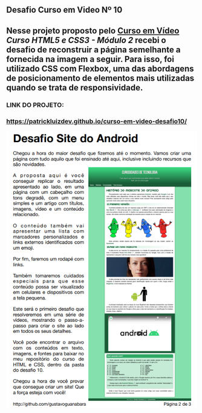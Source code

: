  ## Desafio Curso em Video Nº 10
 
 ## Nesse projeto proposto pelo [Curso em Vídeo](https://www.youtube.com/watch?v=vPNIAJ9B4hg&list=PLHz_AreHm4dlUpEXkY1AyVLQGcpSgVF8s) *Curso HTML5 e CSS3 - Módulo 2* recebi o desafio de reconstruir a página semelhante a fornecida na imagem a seguir. Para isso, foi utilizado CSS com Flexbox, uma das abordagens de posicionamento de elementos mais utilizadas quando se trata de responsividade.
 
###  LINK DO PROJETO:
### https://patrickluizdev.github.io/curso-em-video-desafio10/

![](https://raw.githubusercontent.com/patrickluizdev/curso-em-video-desafio10/main/imagens/Captura%20de%20tela%202023-02-13%20215513.png)

